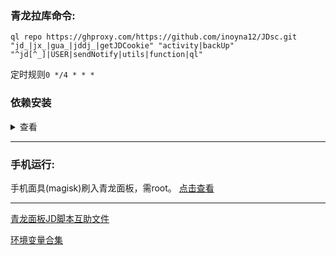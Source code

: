 ### 青龙拉库命令:

`ql repo https://ghproxy.com/https://github.com/inoyna12/JDsc.git "jd_|jx_|gua_|jddj_|getJDCookie" "activity|backUp" "^jd[^_]|USER|sendNotify|utils|function|ql"`

定时规则`0 */4 * * *`

### 依赖安装
<details>
<summary>查看</summary>

### 青龙面板运行JD脚本必备的3个依赖:

#### 第一种方法:

如果你的青龙面板版本在2.10.0以上，那么在面板内找到依赖管理-添加依赖

nodejs那里添加`jsdom`和`png-js`

python3那里添加`requests`

安装成功就可以了。

#### 第二种方法:

ssh连接你的服务器，输入以下指令安装

```bash
docker exec -it qinglong bash -c "cd /ql/scripts && npm install jsdom"
```

```bash
docker exec -it qinglong bash -c "cd /ql/scripts && npm install png-js"
```

```bash
docker exec -it qinglong bash -c "pip3 install requests"
```

以上为JD脚本必须要用的依赖，其他依赖按照自己需求添加！！！

</details>

___

### 手机运行:

手机面具(magisk)刷入青龙面板，需root。 [点击查看](/backUp/magisk_qinglong.md)

___

[青龙面板JD脚本互助文件](/backUp/code.md)

[环境变量合集](/backUp/githubAction.md)
